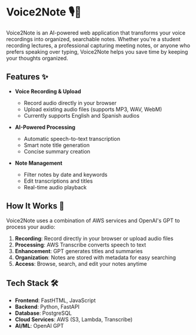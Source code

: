# Voice2Note 🎙️📝

Voice2Note is an AI-powered web application that transforms your voice recordings into organized, searchable notes. Whether you're a student recording lectures, a professional capturing meeting notes, or anyone who prefers speaking over typing, Voice2Note helps you save time by keeping your thoughts organized.

## Features ✨

- **Voice Recording & Upload**
  - Record audio directly in your browser
  - Upload existing audio files (supports MP3, WAV, WebM)
  - Currently supports English and Spanish audios

- **AI-Powered Processing**
  - Automatic speech-to-text transcription
  - Smart note title generation
  - Concise summary creation

- **Note Management**
  - Filter notes by date and keywords
  - Edit transcriptions and titles
  - Real-time audio playback

## How It Works 🔄

Voice2Note uses a combination of AWS services and OpenAI's GPT to process your audio:

1. **Recording**: Record directly in your browser or upload audio files
2. **Processing**: AWS Transcribe converts speech to text
3. **Enhancement**: GPT generates titles and summaries
4. **Organization**: Notes are stored with metadata for easy searching
5. **Access**: Browse, search, and edit your notes anytime

## Tech Stack 🛠️

- **Frontend**: FastHTML, JavaScript
- **Backend**: Python, FastAPI
- **Database**: PostgreSQL
- **Cloud Services**: AWS (S3, Lambda, Transcribe)
- **AI/ML**: OpenAI GPT